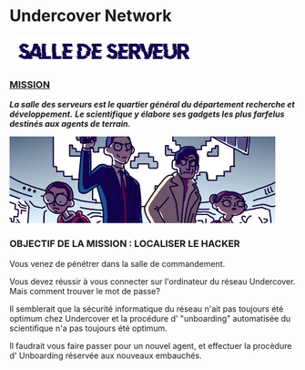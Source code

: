 # Undercover Network

![image-20200824161237115](/assets/image-20200824161237115.png)

### <u>MISSION</u>

***La salle des serveurs est le quartier général du département recherche et développement.*** 
***Le scientifique y élabore ses gadgets les plus farfelus destinés aux agents de terrain.***

![image-20200824161301556](/assets/image-20200824161301556.png)

### OBJECTIF DE LA MISSION : LOCALISER LE HACKER

Vous venez de pénétrer dans la salle de commandement. 

Vous devez réussir à vous connecter sur l'ordinateur du réseau Undercover. Mais comment trouver le mot de passe?

Il semblerait que la sécurité informatique du réseau n'ait pas toujours été optimum chez Undercover et la procédure d' "unboarding" automatisée du scientifique n'a pas toujours été optimum.

Il faudrait vous faire passer pour un nouvel agent, et effectuer la procèdure d' Unboarding réservée aux nouveaux embauchés.

